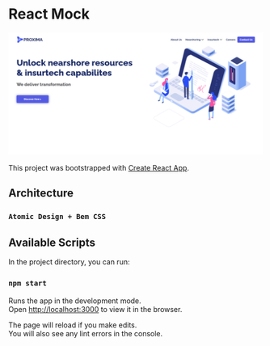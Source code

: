 # React Mock

![Resultado](result.png)


This project was bootstrapped with [Create React App](https://github.com/facebook/create-react-app).

## Architecture

### `Atomic Design + Bem CSS`
## Available Scripts

In the project directory, you can run:

### `npm start`

Runs the app in the development mode.\
Open [http://localhost:3000](http://localhost:3000) to view it in the browser.

The page will reload if you make edits.\
You will also see any lint errors in the console.
